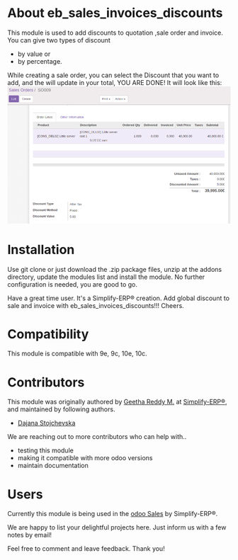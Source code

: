 # About eb_sales_invoices_discounts

This module is used to add discounts to quotation ,sale order and invoice.
You can give two types of discount 

- by value or
- by percentage. 

While creating a sale order, you can select the Discount that you want to add, and the will update in your total, YOU ARE DONE!
It will look like this:
![SaleOrder](./resources/images/prtsc.png)

# Installation

Use git clone or just download the .zip package files, unzip at the addons directory, update the modules list and install the module. No further configuration is needed, you are good to go.
 
Have a great time user. It's a Simplify-ERP® creation. Add global discount to sale and invoice  with eb_sales_invoices_discounts!!! Cheers.

# Compatibility

This module is compatible with 9e, 9c, 10e, 10c.

# Contributors

This module was originally authored by [Geetha Reddy M.](https://github.com/Geetha503) at [Simplify-ERP®](http://www.simplify-erp.com/), and maintained by following authors.

- [Dajana Stojchevska](https://github.com/DajanaS)

We are reaching out to more contributors who can help with..

- testing this module
- making it compatible with more odoo versions
- maintain documentation

# Users

Currently this module is being used in the [odoo Sales](http://www.simplify-erp.com/) by Simplify-ERP®.

We are happy to list your delightful projects here. Just inform us with a few notes by email!

Feel free to comment and leave feedback.
Thank you!